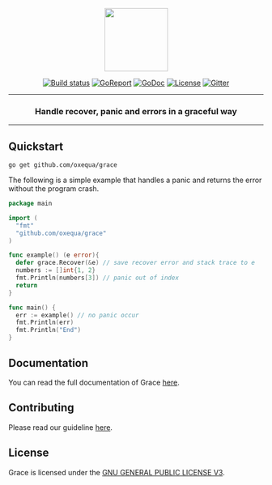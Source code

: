 <p align="center">
  <img src="https://i.imgur.com/8b6ngnu.png" width="125px">
</p>
<p align="center">
  <a href="https://travis-ci.org/oxequa/grace"><img src="https://img.shields.io/travis/oxequa/grace.svg?style=flat-square" alt="Build status"></a>
  <a href="https://goreportcard.com/report/github.com/oxequa/grace"><img src="https://goreportcard.com/badge/github.com/oxequa/grace?style=flat-square" alt="GoReport"></a>
  <a href="http://godoc.org/github.com/oxequa/grace"><img src="http://img.shields.io/badge/go-documentation-blue.svg?style=flat-square" alt="GoDoc"></a>
  <a href="https://raw.githubusercontent.com/oxequa/grace/master/LICENSE"><img src="https://img.shields.io/aur/license/yaourt.svg?style=flat-square" alt="License"></a>
  <a href="https://gitter.im/oxequa/grace?utm_source=badge&utm_medium=badge&utm_campaign=pr-badge&utm_content=badge"><img src="https://img.shields.io/gitter/room/oxequa/grace.svg?style=flat-square" alt="Gitter"></a>
</p>
<hr>
<h3 align="center">Handle recover, panic and errors in a graceful way</h3>
<hr>

## Quickstart

```
go get github.com/oxequa/grace
```

The following is a simple example that handles a panic and returns the error without the program crash.

```go
package main

import (
  "fmt"
  "github.com/oxequa/grace"
)

func example() (e error){
  defer grace.Recover(&e) // save recover error and stack trace to e
  numbers := []int{1, 2}
  fmt.Println(numbers[3]) // panic out of index
  return
}

func main() {
  err := example() // no panic occur
  fmt.Println(err)
  fmt.Println("End")
}
```

## Documentation

You can read the full documentation of Grace [here](https://grace.oxequa.com).

## Contributing

Please read our guideline [here](CONTRIBUTING.md).

## License

Grace is licensed under the [GNU GENERAL PUBLIC LICENSE V3](LICENSE).
